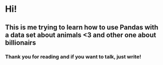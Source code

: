 # Hi! 
## This is me trying to learn how to use Pandas with a data set about animals <3 and other one about billionairs
### Thank you for reading and if you want to talk, just write! 
